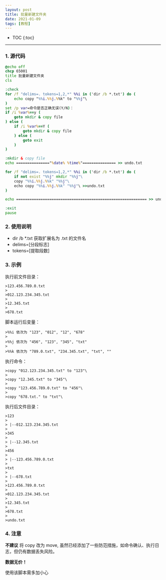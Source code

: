 ```yaml
---
layout: post
title: 批量新建文件夹
date: 2021-01-09
tags: [教程]
---
```


* TOC
{:toc}

---

### 1. 源代码

~~~ bat
@echo off
chcp 65001
title 批量新建文件夹
cls

:check
for /f "delims=. tokens=1,2,*" %%i in ('dir /b *.txt') do (
    echo copy "%%i.%%j.%%k" to "%%j"\ 
)
set /p var=命令是否正确无误(Y/N)：
if /i %var%==y (
    goto mkdir & copy file
) else (
    if /i %var%==Y (
        goto mkdir & copy file
    ) else (
        goto exit
    )
)

:mkdir & copy file
echo ==============="%date% %time%"=============== >> undo.txt

for /f "delims=. tokens=1,2,*" %%i in ('dir /b *.txt') do (
    if not exist "%%j" mkdir "%%j"\
    copy "%%i.%%j.%%k" "%%j"\
    echo copy "%%i.%%j.%%k" "%%j"\ >>undo.txt
)

echo =========================================================== >> undo.txt

:exit
pause
~~~

### 2. 使用说明

+ dir /b *.txt 获取扩展名为 .txt 的文件名
+ delims=\[分段标志\]
+ tokens=\[提取段数\]

### 3. 示例

执行前文件目录：

    >123.456.789.0.txt
    >
    >012.123.234.345.txt
    >
    >12.345.txt
    >
    >678.txt

脚本运行后变量：

    >%%i 依次为 "123", "012", "12", "678"
    >
    >%%j 依次为 "456", "123", "345", "txt"
    >
    >%%k 依次为 "789.0.txt", "234.345.txt", "txt", ""

执行命令：

    >copy "012.123.234.345.txt" to "123"\
    >
    >copy "12.345.txt" to "345"\
    >
    >copy "123.456.789.0.txt" to "456"\
    >
    >copy "678.txt." to "txt"\

执行后文件目录：

    >123
    >
    > |--012.123.234.345.txt
    >
    >345
    >
    > |--12.345.txt
    >
    >456
    >
    > |--123.456.789.0.txt
    >
    >txt
    >
    > |--678.txt
    >
    >123.456.789.0.txt
    >
    >012.123.234.345.txt
    >
    >12.345.txt
    >
    >678.txt
    >
    >undo.txt

### 4. 注意

**不建议** 将 copy 改为 move, 虽然已经添加了一些防范措施，如命令确认、执行日志，但仍有数据丢失风险。

**数据无价！** 

使用该脚本需多加小心